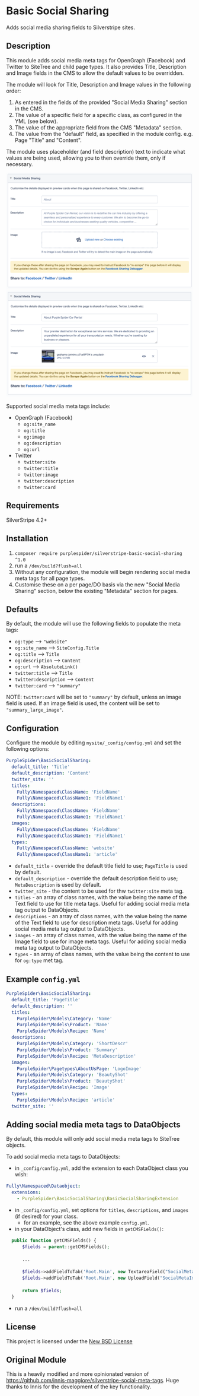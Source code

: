 # Basic Social Sharing
Adds social media sharing fields to Silverstripe sites.

## Description
This module adds social media meta tags for OpenGraph (Facebook) and Twitter to SiteTree and child page types. It also provides Title, Description and Image fields in the CMS to allow the default values to be overridden.

The module will look for Title, Description and Image values in the following order:
1. As entered in the fields of the provided "Social Media Sharing" section in the CMS.
2. The value of a specific field for a specific class, as configured in the YML (see below).
3. The value of the appropriate field from the CMS "Metadata" section.
4. The value from the "default" field, as specified in the module config. e.g. Page "Title" and "Content".

The module uses placeholder (and field description) text to indicate what values are being used, allowing you to then override them, only if necessary.

![](screenshots/screenshot-1-defaults.png)
![](screenshots/screenshot-2-completed.png)

Supported social media meta tags include:

* OpenGraph (Facebook)
  * `og:site_name`
  * `og:title`
  * `og:image`
  * `og:description`
  * `og:url`
* Twitter
  * `twitter:site`
  * `twitter:title`
  * `twitter:image`
  * `twitter:description`
  * `twitter:card`

## Requirements
SilverStripe 4.2+


## Installation
1. ``composer require purplespider/silverstripe-basic-social-sharing ^1.0``
2. run a `/dev/build?flush=all`
3. Without any configuration, the module will begin rendering social media meta tags for all page types.
4. Customise these on a per page/DO basis via the new "Social Media Sharing" section, below the existing "Metadata" section for pages. 

## Defaults
By default, the module will use the following fields to populate the meta tags:

* `og:type`				--> `"website"`
* `og:site_name`		--> `SiteConfig.Title`
* `og:title`			--> `Title`
* `og:description`		--> `Content`
* `og:url`				--> `AbsoluteLink()`
* `twitter:title`		--> `Title`
* `twitter:description`	--> `Content`
* `twitter:card`		--> `"summary"`

NOTE: `twitter:card` will be set to `"summary"` by default, unless an image field is used. If an image field is used, the content will be set to `"summary_large_image"`.

## Configuration
Configure the module by editing ``mysite/_config/config.yml`` and set the following options:
```yml
PurpleSpider\BasicSocialSharing:
  default_title: 'Title' 
  default_description: 'Content' 
  twitter_site: '' 
  titles:	
    Fully\Namespaced\ClassName: 'FieldName'
    Fully\Namespaced\ClassName1: 'FieldName1'
  descriptions:
    Fully\Namespaced\ClassName: 'FieldName'
    Fully\Namespaced\ClassName1: 'FieldName1'
  images:	
    Fully\Namespaced\ClassName: 'FieldName'
    Fully\Namespaced\ClassName1: 'FieldName1'
  types:
    Fully\Namespaced\ClassName: 'website'
    Fully\Namespaced\ClassName1: 'article'
```
* `default_title` - override the default title field to use; `PageTitle` is used by default.
* `default_description` - override the default description field to use; `MetaDescription` is used by default.
* `twitter_site` - the content to be used for thw `twitter:site` meta tag.
* `titles` - an array of class names, with the value being the name of the Text field to use for title meta tags. Useful for adding social media meta tag output to DataObjects.
* `descriptions` - an array of class names, with the value being the name of the Text field to use for description meta tags. Useful for adding social media meta tag output to DataObjects.
* `images` - an array of class names, with the value being the name of the Image field to use for image meta tags. Useful for adding social media meta tag output to DataObjects.
* `types` - an array of class names, with the value being the content to use for `og:type` met tag.

## Example `config.yml`
```yml
PurpleSpider\BasicSocialSharing:
  default_title: 'PageTitle'
  default_description: ''
  titles:
    PurpleSpider\Models\Category: 'Name'
    PurpleSpider\Models\Product: 'Name'
    PurpleSpider\Models\Recipe: 'Name'
  descriptions:
    PurpleSpider\Models\Category: 'ShortDescr'
    PurpleSpider\Models\Product: 'Summary'
    PurpleSpider\Models\Recipe: 'MetaDescription'
  images:
    PurpleSpider\Pagetypes\AboutUsPage: 'LogoImage'
    PurpleSpider\Models\Category: 'BeautyShot'
    PurpleSpider\Models\Product: 'BeautyShot'
    PurpleSpider\Models\Recipe: 'Image'
  types:
    PurpleSpider\Models\Recipe: 'article'
  twitter_site: ''
```
## Adding social media meta tags to DataObjects
By default, this module will only add social media meta tags to SiteTree objects.

To add social media meta tags to DataObjects:
* in `_config/config.yml`, add the extension to each DataObject class you wish:
```yml
Fully\Namespaced\Dataobject:
  extensions:
    - PurpleSpider\BasicSocialSharing\BasicSocialSharingExtension
```
* in `_config/config.yml`, set options for `titles`, `descriptions`, and `images` (if desired) for your class.
  * for an example, see the above example `config.yml`.
* in your DataObject's class, add new fields in `getCMSFields()`:
```php
  public function getCMSFields() {
      $fields = parent::getCMSFields();
      
      ...
      
      $fields->addFieldToTab('Root.Main', new TextareaField("SocialMetaDescription"));
      $fields->addFieldToTab('Root.Main', new UploadField("SocialMetaImage"));
      
      return $fields;
  }
```
* run a `/dev/build?flush=all`

## License
This project is licensed under the [New BSD License](./LICENSE)

## Original Module
This is a heavily modified and more opinionated version of https://github.com/innis-maggiore/silverstripe-social-meta-tags. Huge thanks to Innis for the development of the key functionality.